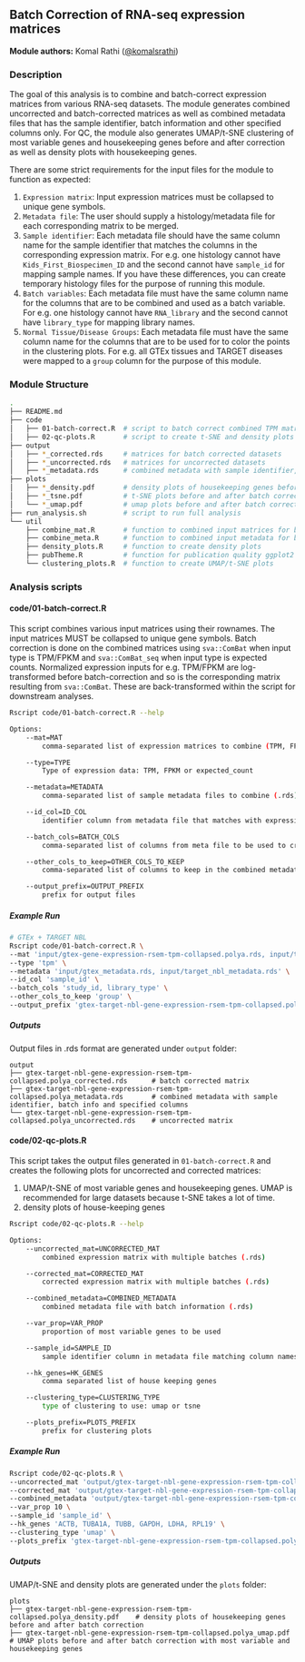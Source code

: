 ## Batch Correction of RNA-seq expression matrices

**Module authors:** Komal Rathi ([@komalsrathi](https://github.com/komalsrathi))

### Description

The goal of this analysis is to combine and batch-correct expression matrices from various RNA-seq datasets. 
The module generates combined uncorrected and batch-corrected matrices as well as combined metadata files that has the sample identifier, batch information and other specified columns only.
For QC, the module also generates UMAP/t-SNE clustering of most variable genes and housekeeping genes before and after correction as well as density plots with housekeeping genes.

There are some strict requirements for the input files for the module to function as expected:

1. `Expression matrix`: Input expression matrices must be collapsed to unique gene symbols.
2. `Metadata file`: The user should supply a histology/metadata file for each corresponding matrix to be merged.
3. `Sample identifier`: Each metadata file should have the same column name for the sample identifier that matches the columns in the corresponding expression matrix. For e.g. one histology cannot have `Kids_First_Biospecimen_ID` and the second cannot have `sample_id` for mapping sample names. If you have these differences, you can create temporary histology files for the purpose of running this module.
4. `Batch variables`: Each metadata file must have the same column name for the columns that are to be combined and used as a batch variable. For e.g. one histology cannot have `RNA_library` and the second cannot have `library_type` for mapping library names.
5. `Normal Tissue/Disease Groups`: Each metadata file must have the same column name for the columns that are to be used for to color the points in the clustering plots. For e.g. all GTEx tissues and TARGET diseases were mapped to a `group` column for the purpose of this module.

### Module Structure

```sh
.
├── README.md
├── code
│   ├── 01-batch-correct.R	# script to batch correct combined TPM matrices
│   ├── 02-qc-plots.R		# script to create t-SNE and density plots
├── output
│   ├── *_corrected.rds		# matrices for batch corrected datasets
│   ├── *_uncorrected.rds	# matrices for uncorrected datasets
│   ├── *_metadata.rds		# combined metadata with sample identifier, batch info and specified columns
├── plots
│   ├── *_density.pdf		# density plots of housekeeping genes before and after batch correction
│   ├── *_tsne.pdf			# t-SNE plots before and after batch correction with most variable and housekeeping genes
│   └── *_umap.pdf			# umap plots before and after batch correction with most variable and housekeeping genes
├── run_analysis.sh			# script to run full analysis
└── util
    ├── combine_mat.R		# function to combined input matrices for batch correction
    ├── combine_meta.R		# function to combined input metadata for batch correction
    ├── density_plots.R		# function to create density plots
    ├── pubTheme.R			# function for publication quality ggplot2 theme
    └── clustering_plots.R	# function to create UMAP/t-SNE plots
```

### Analysis scripts

#### code/01-batch-correct.R

This script combines various input matrices using their rownames. The input matrices MUST be collapsed to unique gene symbols. Batch correction is done on the combined matrices using `sva::ComBat` when input type is TPM/FPKM and `sva::ComBat_seq` when input type is expected counts. Normalized expression inputs for e.g. TPM/FPKM are log-transformed before batch-correction and so is the corresponding matrix resulting from `sva::ComBat`. These are back-transformed within the script for downstream analyses.


```sh
Rscript code/01-batch-correct.R --help

Options:
	--mat=MAT
		comma-separated list of expression matrices to combine (TPM, FPKM or expected counts) (.rds)

	--type=TYPE
		Type of expression data: TPM, FPKM or expected_count

	--metadata=METADATA
		comma-separated list of sample metadata files to combine (.rds)

	--id_col=ID_COL
		identifier column from metadata file that matches with expression matrix columns

	--batch_cols=BATCH_COLS
		comma-separated list of columns from meta file to be used to create batch variable

	--other_cols_to_keep=OTHER_COLS_TO_KEEP
		comma-separated list of columns to keep in the combined metadata in addition to the sample identifier and batch variables

	--output_prefix=OUTPUT_PREFIX
		prefix for output files
```

##### Example Run

```sh
# GTEx + TARGET NBL
Rscript code/01-batch-correct.R \
--mat 'input/gtex-gene-expression-rsem-tpm-collapsed.polya.rds, input/target-nbl-gene-expression-rsem-tpm-collapsed.polya.rds' \
--type 'tpm' \
--metadata 'input/gtex_metadata.rds, input/target_nbl_metadata.rds' \
--id_col 'sample_id' \
--batch_cols 'study_id, library_type' \
--other_cols_to_keep 'group' \
--output_prefix 'gtex-target-nbl-gene-expression-rsem-tpm-collapsed.polya'
```

##### Outputs

Output files in .rds format are generated under `output` folder:

```
output
├── gtex-target-nbl-gene-expression-rsem-tpm-collapsed.polya_corrected.rds		# batch corrected matrix
├── gtex-target-nbl-gene-expression-rsem-tpm-collapsed.polya_metadata.rds		# combined metadata with sample identifier, batch info and specified columns
└── gtex-target-nbl-gene-expression-rsem-tpm-collapsed.polya_uncorrected.rds	# uncorrected matrix
```

#### code/02-qc-plots.R

This script takes the output files generated in `01-batch-correct.R` and creates the following plots for uncorrected and corrected matrices: 

1. UMAP/t-SNE of most variable genes and housekeeping genes. UMAP is recommended for large datasets because t-SNE takes a lot of time.
2. density plots of house-keeping genes

```sh
Rscript code/02-qc-plots.R --help

Options:
	--uncorrected_mat=UNCORRECTED_MAT
		combined expression matrix with multiple batches (.rds)

	--corrected_mat=CORRECTED_MAT
		corrected expression matrix with multiple batches (.rds)

	--combined_metadata=COMBINED_METADATA
		combined metadata file with batch information (.rds)

	--var_prop=VAR_PROP
		proportion of most variable genes to be used

	--sample_id=SAMPLE_ID
		sample identifier column in metadata file matching column names in expression datasets

	--hk_genes=HK_GENES
		comma separated list of house keeping genes

	--clustering_type=CLUSTERING_TYPE
		type of clustering to use: umap or tsne

	--plots_prefix=PLOTS_PREFIX
		prefix for clustering plots
```

##### Example Run

```sh
Rscript code/02-qc-plots.R \
--uncorrected_mat 'output/gtex-target-nbl-gene-expression-rsem-tpm-collapsed.polya_uncorrected.rds' \
--corrected_mat 'output/gtex-target-nbl-gene-expression-rsem-tpm-collapsed.polya_corrected.rds' \
--combined_metadata 'output/gtex-target-nbl-gene-expression-rsem-tpm-collapsed.polya_metadata.rds' \
--var_prop 10 \
--sample_id 'sample_id' \
--hk_genes 'ACTB, TUBA1A, TUBB, GAPDH, LDHA, RPL19' \
--clustering_type 'umap' \
--plots_prefix 'gtex-target-nbl-gene-expression-rsem-tpm-collapsed.polya'
```

##### Outputs

UMAP/t-SNE and density plots are generated under the `plots` folder:

```
plots
├── gtex-target-nbl-gene-expression-rsem-tpm-collapsed.polya_density.pdf	# density plots of housekeeping genes before and after batch correction
├── gtex-target-nbl-gene-expression-rsem-tpm-collapsed.polya_umap.pdf		# UMAP plots before and after batch correction with most variable and housekeeping genes
```
